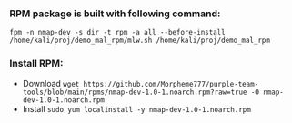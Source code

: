 ### RPM package is built with following command:
`fpm -n nmap-dev -s dir -t rpm -a all --before-install /home/kali/proj/demo_mal_rpm/mlw.sh /home/kali/proj/demo_mal_rpm`
### Install RPM:
- Download
`wget https://github.com/Morpheme777/purple-team-tools/blob/main/rpms/nmap-dev-1.0-1.noarch.rpm?raw=true -O nmap-dev-1.0-1.noarch.rpm`
- Install
`sudo yum localinstall -y nmap-dev-1.0-1.noarch.rpm`

